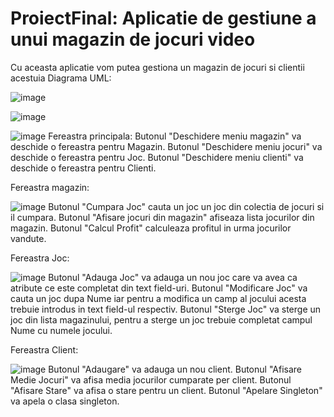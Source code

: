 # ProiectFinal: Aplicatie de gestiune a unui magazin de jocuri video

Cu aceasta aplicatie vom putea gestiona un magazin de jocuri si clientii acestuia
Diagrama UML:





 ![image](https://user-images.githubusercontent.com/116715647/199482743-c258c5a0-5dde-4b57-b017-094e40d4b372.png)

 ![image](https://user-images.githubusercontent.com/116715647/199525515-2fc4c602-25c1-4469-be64-acef43503d0f.png)

 
 
![image](https://user-images.githubusercontent.com/97623661/199448675-8c00a303-45ea-4072-88bb-0d959d013610.png)
Fereastra principala:
Butonul "Deschidere meniu magazin" va deschide o fereastra pentru Magazin.
Butonul "Deschidere meniu jocuri" va deschide o fereastra pentru Joc.
Butonul "Deschidere meniu clienti" va deschide o fereastra pentru Clienti.

Fereastra magazin:

![image](https://user-images.githubusercontent.com/97623661/199449300-f19a952f-f510-4ced-ac1b-0533894bbe5c.png)
Butonul "Cumpara Joc" cauta un joc un joc din colectia de jocuri si il cumpara.
Butonul "Afisare jocuri din magazin" afiseaza lista jocurilor din magazin.
Butonul "Calcul Profit" calculeaza profitul in urma jocurilor vandute.

Fereastra Joc:

![image](https://user-images.githubusercontent.com/97623661/199449837-283d1e9d-8256-4853-a947-177842e3a5a6.png)
Butonul "Adauga Joc" va adauga un nou joc care va avea ca atribute ce este completat din text field-uri.
Butonul "Modificare Joc" va cauta un joc dupa Nume iar pentru a modifica un camp al jocului acesta trebuie introdus in text field-ul respectiv.
Butonul "Sterge Joc" va sterge un joc din lista magazinului, pentru a sterge un joc trebuie completat campul Nume cu numele jocului.

Fereastra Client:

![image](https://user-images.githubusercontent.com/97623661/199452387-7ccf396d-d57c-426a-85ae-c6c0c0f0fe8c.png)
Butonul "Adaugare" va adauga un nou client.
Butonul "Afisare Medie Jocuri" va afisa media jocurilor cumparate per client.
Butonul "Afisare Stare" va afisa o stare pentru un client.
Butonul "Apelare Singleton" va apela o clasa singleton.
